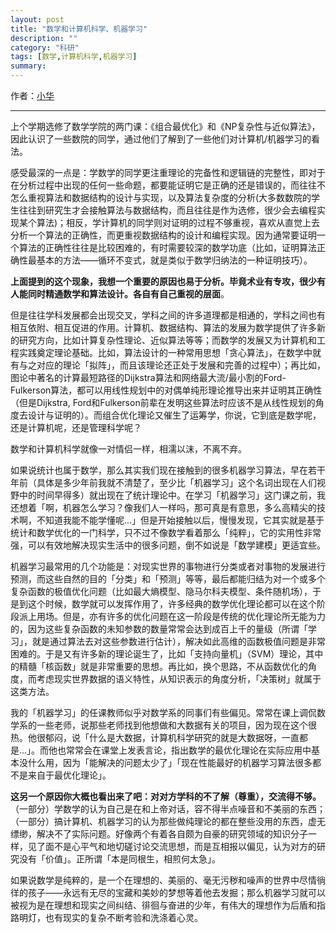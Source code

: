```yaml
---
layout: post
title: "数学和计算机科学、机器学习"
description: ""
category: "科研"
tags: [数学,计算机科学,机器学习]
summary:
---
```


作者：[小华](http://mioopoi.github.io/about.html)

---

上个学期选修了数学学院的两门课：《组合最优化》和《NP复杂性与近似算法》，因此认识了一些数院的同学，通过他们了解到了一些他们对计算机/机器学习的看法。

感受最深的一点是：学数学的同学更注重理论的完备性和逻辑链的完整性，即对于在分析过程中出现的任何一些命题，都要能证明它是正确的还是错误的，而往往不怎么重视算法和数据结构的设计与实现，以及算法复杂度的分析(大多数数院的学生往往到研究生才会接触算法与数据结构，而且往往是作为选修，很少会去编程实现某个算法)；相反，学计算机的同学则对证明的过程不够重视，喜欢从直觉上去分析一个算法的正确性，而更重视数据结构的设计和编程实现。因为通常要证明一个算法的正确性往往是比较困难的，有时需要较深的数学功底（比如，证明算法正确性最基本的方法——循环不变式，就是类似于数学归纳法的一种证明技巧）。

**上面提到的这个现象，我想一个重要的原因也易于分析。毕竟术业有专攻，很少有人能同时精通数学和算法设计。各自有自己重视的层面**。

但是往往学科发展都会出现交叉，学科之间的许多道理都是相通的，学科之间也有相互依附、相互促进的作用。计算机、数据结构、算法的发展为数学提供了许多新的研究方向，比如计算复杂性理论、近似算法等等；而数学的发展又为计算机和工程实践奠定理论基础。比如，算法设计的一种常用思想「贪心算法」，在数学中就有与之对应的理论「拟阵」，而且该理论还正处于发展和完善的过程中）；再比如，图论中著名的计算最短路径的Dijkstra算法和网络最大流/最小割的Ford-Fulkerson算法，都可以用线性规划中的对偶单纯形理论推导出来并证明其正确性（但是Dijkstra, Ford和Fulkerson前辈在发明这些算法时应该不是从线性规划的角度去设计与证明的）。而组合优化理论又催生了运筹学，你说，它到底是数学呢，还是计算机呢，还是管理科学呢？

数学和计算机科学就像一对情侣一样，相濡以沫，不离不弃。

如果说统计也属于数学，那么其实我们现在接触到的很多机器学习算法，早在若干年前（具体是多少年前我就不清楚了，至少比「机器学习」这个名词出现在人们视野中的时间早得多）就出现在了统计理论中。在学习「机器学习」这门课之前，我还想着「啊，机器怎么学习？像我们人一样吗，那可真是有意思，多么高精尖的技术啊，不知道我能不能学懂呢...」但是开始接触以后，慢慢发现，它其实就是基于统计和数学优化的一门科学，只不过不像数学看着那么「纯粹」，它的实用性非常强，可以有效地解决现实生活中的很多问题，倒不如说是「数学建模」更适宜些。

机器学习最常用的几个功能是：对现实世界的事物进行分类或者对事物的发展进行预测，而这些自然的目的「分类」和「预测」等等，最后都能归结为对一个或多个复杂函数的极值优化问题（比如最大熵模型、隐马尔科夫模型、条件随机场），于是到这个时候，数学就可以发挥作用了，许多经典的数学优化理论都可以在这个阶段派上用场。但是，亦有许多的优化问题在这一阶段是传统的优化理论所无能为力的，因为这些复杂函数的未知参数的数量常常会达到成百上千的量级（所谓「学习」，就是通过算法去对这些参数进行估计），解决如此高维的函数极值问题是非常困难的。于是又有许多新的理论诞生了，比如「支持向量机」（SVM）理论，其中的精髓「核函数」就是非常重要的思想。再比如，换个思路，不从函数优化的角度，而考虑现实世界数据的语义特性，从知识表示的角度分析，「决策树」就属于这类方法。

我的「机器学习」的任课教师似乎对数学系的同事们有些偏见。常常在课上调侃数学系的一些老师，说那些老师找到他想做和大数据有关的项目，因为现在这个很热。他很郁闷，说「什么是大数据，计算机科学研究的就是大数据呀，一直都是...」。而他也常常会在课堂上发表言论，指出数学的最优化理论在实际应用中基本没什么用，因为「能解决的问题太少了」「现在性能最好的机器学习算法很多都不是来自于最优化理论」。

**这另一个原因你大概也看出来了吧：对对方学科的不了解（尊重），交流得不够。**（一部分）学数学的认为自己是在和上帝对话，容不得半点噪音和不美丽的东西；（一部分）搞计算机、机器学习的认为那些做纯理论的都在整些没用的东西，虚无缥缈，解决不了实际问题。好像两个有着各自颇为自豪的研究领域的知识分子一样，见了面不是心平气和地切磋讨论交流思想，而是互相报以偏见，认为对方的研究没有「价值」。正所谓「本是同根生，相煎何太急」。

如果说数学是纯粹的，是一个在理想的、美丽的、毫无污秽和噪声的世界中尽情徜徉的孩子——永远有无尽的宝藏和美妙的梦想等着他去发掘；那么机器学习就可以被视为是在理想和现实之间纠结、徘徊与奋进的少年，有伟大的理想作为后盾和指路明灯，也有现实的复杂不断考验和洗涤着心灵。
